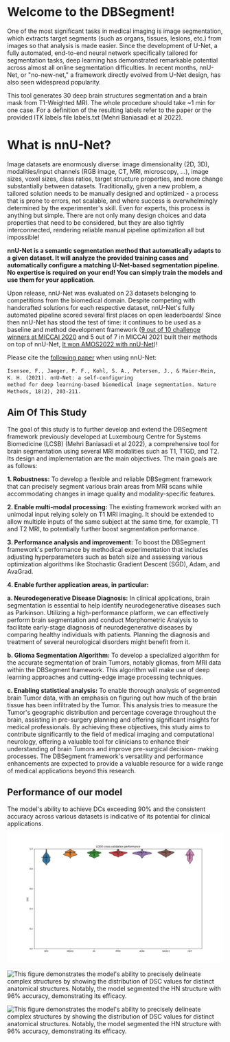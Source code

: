 # Welcome to the DBSegment!

One of the most significant tasks in medical imaging is image segmentation, which extracts target
segments (such as organs, tissues, lesions, etc.) from images so that analysis is made easier. Since
the development of U-Net, a fully automated, end-to-end neural network specifically tailored for
segmentation tasks, deep learning has demonstrated remarkable potential across almost all online
segmentation difficulties. In recent months, nnU-Net, or "no-new-net," a framework directly evolved
from U-Net design, has also seen widespread popularity.

This tool generates 30 deep brain structures segmentation and a brain mask from T1-Weighted MRI. The whole procedure should take ~1 min for one case. For a definition of the resulting labels refer to the paper or the provided ITK labels file labels.txt (Mehri Baniasadi et al 2022).

# What is nnU-Net?
Image datasets are enormously diverse: image dimensionality (2D, 3D), modalities/input channels (RGB image, CT, MRI, microscopy, ...), 
image sizes, voxel sizes, class ratios, target structure properties, and more change substantially between datasets. 
Traditionally, given a new problem, a tailored solution needs to be manually designed and optimized  - a process that 
is prone to errors, not scalable, and where success is overwhelmingly determined by the experimenter's skill. Even 
for experts, this process is anything but simple. There are not only many design choices and data properties that need to 
be considered, but they are also tightly interconnected, rendering reliable manual pipeline optimization all but impossible! 


**nnU-Net is a semantic segmentation method that automatically adapts to a given dataset. It will analyze the provided 
training cases and automatically configure a matching U-Net-based segmentation pipeline. No expertise is required on your 
end! You can simply train the models and use them for your application**.

Upon release, nnU-Net was evaluated on 23 datasets belonging to competitions from the biomedical domain. Despite competing 
with handcrafted solutions for each respective dataset, nnU-Net's fully automated pipeline scored several first places on 
open leaderboards! Since then nnU-Net has stood the test of time: it continues to be used as a baseline and method 
development framework ([9 out of 10 challenge winners at MICCAI 2020](https://arxiv.org/abs/2101.00232) and 5 out of 7 
in MICCAI 2021 built their methods on top of nnU-Net, 
 [It won AMOS2022 with nnU-Net](https://amos22.grand-challenge.org/final-ranking/))!

Please cite the [following paper](https://www.google.com/url?q=https://www.nature.com/articles/s41592-020-01008-z&sa=D&source=docs&ust=1677235958581755&usg=AOvVaw3dWL0SrITLhCJUBiNIHCQO) when using nnU-Net:

    Isensee, F., Jaeger, P. F., Kohl, S. A., Petersen, J., & Maier-Hein, K. H. (2021). nnU-Net: a self-configuring 
    method for deep learning-based biomedical image segmentation. Nature Methods, 18(2), 203-211.


## Aim Of This Study

The goal of this study is to further develop and extend the DBSegment framework previously
developed at Luxembourg Centre for Systems Biomedicine (LCSB) (Mehri Baniasadi et al 2022), a comprehensive tool
for brain segmentation using several MRI modalities such as T1, T1GD, and T2. Its design and
implementation are the main objectives. The main goals are as follows:

**1. Robustness:** To develop a flexible and reliable DBSegment framework that can precisely
segment various brain areas from MRI scans while accommodating changes in image
quality and modality-specific features.

**2. Enable multi-modal processing:** The existing framework worked with an unimodal input
relying solely on T1 MRI imaging. It should be extended to allow multiple inputs of the same
subject at the same time, for example, T1 and T2 MRI, to potentially further boost
segmentation performance.

**3. Performance analysis and improvement:** To boost the DBSegment framework's
performance by methodical experimentation that includes adjusting hyperparameters such
as batch size and assessing various optimization algorithms like Stochastic Gradient
Descent (SGD), Adam, and AvaGrad.

**4. Enable further application areas, in particular:**

  **a. Neurodegenerative Disease Diagnosis:** In clinical applications, brain
segmentation is essential to help identify neurodegenerative diseases such as
Parkinson. Utilizing a high-performance platform, we can effectively perform brain
segmentation and conduct Morphometric Analysis to facilitate early-stage diagnosis
of neurodegenerative diseases by comparing healthy individuals with patients.
Planning the diagnosis and treatment of several neurological disorders might
benefit from it.

  **b. Glioma Segmentation Algorithm:** To develop a specialized algorithm for the
accurate segmentation of brain Tumors, notably gliomas, from MRI data within the
DBSegment framework. This algorithm will make use of deep learning approaches
and cutting-edge image processing techniques.

  **c. Enabling statistical analysis:** To enable thorough analysis of segmented brain
Tumor data, with an emphasis on figuring out how much of the brain tissue has
been infiltrated by the Tumor. This analysis tries to measure the Tumor's geographic
distribution and percentage coverage throughout the brain, assisting in pre-surgery
planning and offering significant insights for medical professionals. By achieving
these objectives, this study aims to contribute significantly to the field of medical
imaging and computational neurology, offering a valuable tool for clinicians to
enhance their understanding of brain Tumors and improve pre-surgical decision-
making processes. The DBSegment framework's versatility and performance
enhancements are expected to provide a valuable resource for a wide range of
medical applications beyond this research.

## Performance of our model

The model's ability to achieve DCs exceeding
90% and the consistent accuracy across various datasets is indicative of its potential for clinical
applications.

![LODO cross-validation](Results/all_datasets.png)

![This figure demonstrates the model's ability to precisely delineate complex structures by showing the distribution of DSC values for distinct anatomical structures. Notably, the model segmented the HN structure with 96% accuracy, demonstrating
its efficacy.](Results/eachlabels_1-16.png)

![This figure demonstrates the model's ability to precisely delineate complex structures by showing the distribution of DSC values for distinct anatomical structures. Notably, the model segmented the HN structure with 96% accuracy, demonstrating
its efficacy.](Results/eachlabels_16-30.png)




